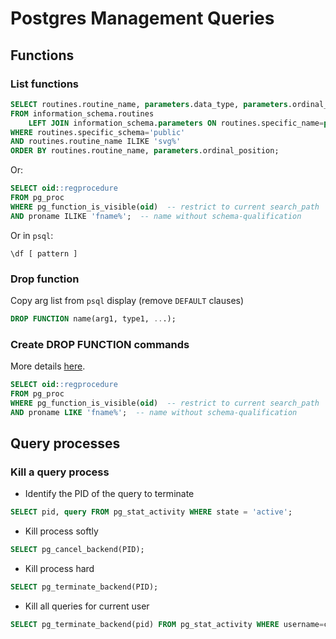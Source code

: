 # Postgres Management Queries

## Functions

### List functions

```sql
SELECT routines.routine_name, parameters.data_type, parameters.ordinal_position
FROM information_schema.routines
    LEFT JOIN information_schema.parameters ON routines.specific_name=parameters.specific_name
WHERE routines.specific_schema='public'
AND routines.routine_name ILIKE 'svg%'
ORDER BY routines.routine_name, parameters.ordinal_position;
```

Or:
```sql
SELECT oid::regprocedure
FROM pg_proc
WHERE pg_function_is_visible(oid)  -- restrict to current search_path
AND proname ILIKE 'fname%';  -- name without schema-qualification
```

Or in `psql`:
```
\df [ pattern ]
```

### Drop function
Copy arg list from `psql` display (remove `DEFAULT` clauses)
```sql
DROP FUNCTION name(arg1, type1, ...);
```

### Create DROP FUNCTION commands

More details [here](https://stackoverflow.com/questions/7622908/drop-function-without-knowing-the-number-type-of-parameters).

```sql
SELECT oid::regprocedure
FROM pg_proc
WHERE pg_function_is_visible(oid)  -- restrict to current search_path
AND proname LIKE 'fname%';  -- name without schema-qualification
```

## Query processes

### Kill a query process

* Identify the PID of the query to terminate
```sql
SELECT pid, query FROM pg_stat_activity WHERE state = 'active'; 
```
* Kill process softly
```sql
SELECT pg_cancel_backend(PID);  
```
* Kill process hard
```sql
SELECT pg_terminate_backend(PID);
```
* Kill all queries for current user
```sql
SELECT pg_terminate_backend(pid) FROM pg_stat_activity WHERE username=current_user
```

